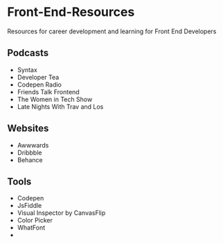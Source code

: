 # Front-End-Resources
Resources for career development and learning for Front End Developers

## Podcasts
* Syntax
* Developer Tea
* Codepen Radio
* Friends Talk Frontend
* The Women in Tech Show
* Late Nights With Trav and Los

## Websites
* Awwwards
* Dribbble
* Behance

## Tools
* Codepen
* JsFiddle
* Visual Inspector by CanvasFlip
* Color Picker
* WhatFont
* 